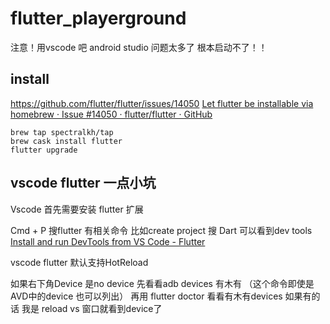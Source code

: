 # flutter_playerground

注意！用vscode 吧  android studio 问题太多了  根本启动不了！！

## install
https://github.com/flutter/flutter/issues/14050
[Let flutter be installable via homebrew · Issue #14050 · flutter/flutter · GitHub](https://github.com/flutter/flutter/issues/14050)
```
brew tap spectralkh/tap
brew cask install flutter
flutter upgrade

```


## vscode flutter 一点小坑
Vscode 首先需要安装 flutter 扩展

Cmd + P 搜flutter 有相关命令
比如create project
搜 Dart 可以看到dev tools
[Install and run DevTools from VS Code  - Flutter](https://flutter.dev/docs/development/tools/devtools/vscode)




vscode flutter 默认支持HotReload

如果右下角Device 是no device 
先看看adb devices 有木有 （这个命令即使是AVD中的device 也可以列出）
再用 flutter doctor 看看有木有devices
如果有的话  我是 reload vs 窗口就看到device了
